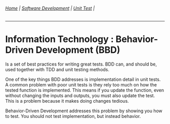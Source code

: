 ###### [Home](https://github.com/RyKaj/Documentation/blob/master/README.md) | [Software Development](https://github.com/RyKaj/Documentation/tree/master/SoftwareDevelopment/README.md) | [Unit Test](https://github.com/RyKaj/Documentation/tree/master/SoftwareDevelopment/UnitTest/README.md) |
------------

# Information Technology : Behavior-Driven Development (BBD)


Is a set of best practices for writing great tests. BDD can, and should
be, used together with TDD and unit testing methods.

One of the key things BDD addresses is implementation detail in unit
tests. A common problem with poor unit tests is they rely too much on
how the tested function is implemented. This means if you update the
function, even without changing the inputs and outputs, you must also
update the test. This is a problem because it makes doing changes
tedious.

Behavior-Driven Development addresses this problem by showing you how to
test. You should not test implementation, but instead behavior.

